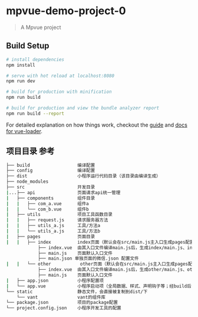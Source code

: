 # mpvue-demo-project-0

> A Mpvue project

## Build Setup

``` bash
# install dependencies
npm install

# serve with hot reload at localhost:8080
npm run dev

# build for production with minification
npm run build

# build for production and view the bundle analyzer report
npm run build --report
```

For detailed explanation on how things work, checkout the [guide](http://vuejs-templates.github.io/webpack/) and [docs for vue-loader](http://vuejs.github.io/vue-loader).


## 项目目录 参考
``` bash
├── build                  编译配置  
├── config                 编译配置  
├── dist                   小程序运行代码目录（该目录由编译生成）  
├── node_modules             
├── src                    开发目录  
|...├── api                页面请求api统一管理  
|   ├── components         组件目录  
|   |   ├── com_a.vue      组件a  
|   |   └── com_b.vue      组件b  
|   ├── utils              项目工具函数目录  
|   |   ├── request.js     请求服务器方法  
|   |   ├── utils_a.js     工具/方法a  
|   |   └── utils_a.js     工具/方法b  
|   ├── pages              页面目录  
|   |   ├── index          index页面（默认会在src/main.js主入口生成pages配置，路径为pages/index/main）  
            ├── index.vue  由其入口文件编译main.js后，生成index/main.js、index/main.wxml和index/main.wxss文件  
            ├── main.js    页面默认入口文件  
            ├── main.json 单独页面的微信.json 配置文件  
|   |   └── other           other页面（默认会在src/main.js主入口生成pages配置，路径为pages/other/main）  
            ├── index.vue  由其入口文件编译main.js后，生成other/main.js、other/main.wxml和other/main.wxss文件  
            ├── main.js    页面默认入口文件  
|   ├── app.json           小程序配置项  
|   └── app.vue            小程序启动项（全局数据、样式、声明钩子等；经build后，会在dist目录下生成app.js、app.json和app.wxss文件）  
└── static                 静态文件，会直接被复制到dist/下  
    └── vant               vant的组件库  
└── package.json           项目的package配置  
└── project.config.json    小程序开发工具的配置  
```
